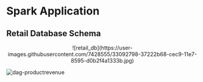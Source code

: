 # Spark Application

## Retail Database Schema 

<p align="center">
  ![retail_db](https://user-images.githubusercontent.com/7428555/33092798-37222b68-cec9-11e7-8595-d0b2f4a1333b.jpg)
</p>



![dag-productrevenue](https://user-images.githubusercontent.com/7428555/33091792-1f402aa2-cec6-11e7-981b-0781cb991dd7.PNG)

